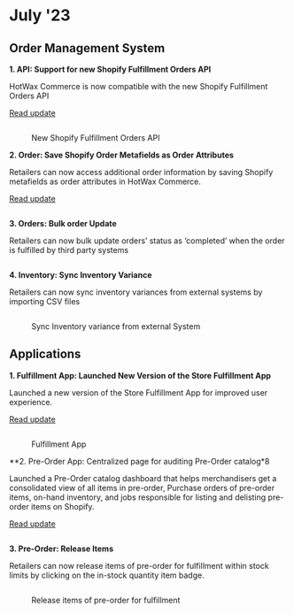 # July '23

## Order Management System

**1. API: Support for new Shopify Fulfillment Orders API**

HotWax Commerce is now compatible with the new Shopify Fulfillment Orders API

[Read update](support-for-new-shopify-fulfillment-orders-api.md)

<figure><img src="https://www.hotwax.co/hubfs/Product%20Updates%20and%20Release%20Notes/2023/July%202023/Product%20Updates/PU%202%20-%20Support%20for%20new%20Shopify%20Fulfillment%20Orders%20API-1.png" alt=""><figcaption><p>New Shopify Fulfillment Orders API</p></figcaption></figure>



**2. Order: Save Shopify Order Metafields as Order Attributes**

Retailers can now access additional order information by saving Shopify metafields as order attributes in HotWax Commerce.

[Read update](save-shopify-order-metafields-as-order-attributes.md)

<figure><img src="https://www.hotwax.co/hubfs/Product%20Updates%20and%20Release%20Notes/2023/July%202023/Product%20Updates/PU%201%20Save%20Shopify%20Order%20metafields%20as%20order%20attributes.png" alt=""><figcaption></figcaption></figure>

**3. Orders: Bulk order Update**

Retailers can now bulk update orders’ status as ‘completed’ when the order is fulfilled by third party systems

<figure><img src="https://www.hotwax.co/hs-fs/hubfs/Order%20Item%20Card.png?width=300&#x26;height=234&#x26;name=Order%20Item%20Card.png" alt=""><figcaption></figcaption></figure>

**4. Inventory: Sync Inventory Variance**

Retailers can now sync inventory variances from external systems by importing CSV files

<figure><img src="https://www.hotwax.co/hs-fs/hubfs/RN%20-%203%201-1.png?width=2000&#x26;name=RN%20-%203%201-1.png" alt=""><figcaption><p>Sync Inventory variance from external System</p></figcaption></figure>

## Applications

**1. Fulfillment App: Launched New Version of the Store Fulfillment App**

Launched a new version of the Store Fulfillment App for improved user experience.

[Read update](launched-new-version-of-the-store-fulfillment-app.md)

<figure><img src="https://www.hotwax.co/hubfs/Product%20Updates%20and%20Release%20Notes/2023/July%202023/Product%20Updates/PU%204%20-%20Launched%20New%20Store%20Fulfillment%20App.png" alt=""><figcaption><p>Fulfillment App</p></figcaption></figure>


**2. Pre-Order App: Centralized page for auditing Pre-Order catalog*8

Launched a Pre-Order catalog dashboard that helps merchandisers get a consolidated view of all items in pre-order, Purchase orders of pre-order items, on-hand inventory, and jobs responsible for listing and delisting pre-order items on Shopify.

[Read update](centralized-page-for-auditing-pre-order-catalog.md)

<figure><img src="https://www.hotwax.co/hubfs/PU3%20JULY.png" alt=""><figcaption></figcaption></figure>

**3. Pre-Order: Release Items**

Retailers can now release items of pre-order for fulfillment within stock limits by clicking on the in-stock quantity item badge.

<figure><img src="https://www.hotwax.co/hs-fs/hubfs/RN%20-7-1.png?width=1303&#x26;height=1000&#x26;name=RN%20-7-1.png" alt=""><figcaption><p>Release items of pre-order for fulfillment</p></figcaption></figure>
